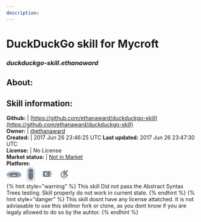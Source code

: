 ```yaml
--- 
description: 
---
```


# DuckDuckGo skill for Mycroft  
### _duckduckgo-skill.ethanaward_  
## About:  


## Skill information:  
**Github:** | [https://github.com/ethanaward/duckduckgo-skill](https://github.com/ethanaward/duckduckgo-skill)  
**Owner:** | [@ethanaward](https://github.com/ethanaward)  
**Created:** | 2017 Jun 26 23:46:25 UTC  **Last updated:** 2017 Jun 26 23:47:30 UTC  
**License:** | No License  
**Market status:** | [Not in Market](https://market.mycroft.ai/skill/)  
**Platform:**  
 ![](../.gitbook/assets/mark-1-icon.png)  ![](../.gitbook/assets/mark-2-icon.png)  ![](../.gitbook/assets/picroft-icon.png)  ![](../.gitbook/assets/kde.png)   
{% hint style="warning" %}
This skill Did not pass the Abstract Syntax Trees testing. Skill properly do not work in current state.
{% endhint %}
{% hint style="danger" %}
This skill dosnt have any license attatched. It is not adviasable to use this skillnor fork or clone, as you dont know if you are legaly allowed to do so by the auhtor.
{% endhint %}
